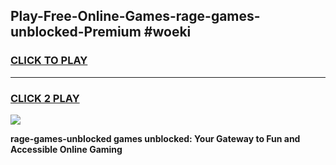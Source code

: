 
## Play-Free-Online-Games-rage-games-unblocked-Premium #woeki
<h3>
<a href="https://premium.freeplayer.one?title=rage-games-unblocked&ref=8M">CLICK TO PLAY</a></h3>
<hr>

<h3>
<a href="https://premium.freeplayer.one?title=rage-games-unblocked&ref=8M">CLICK 2 PLAY</a>
  
</h3>

<a href="https://premium.freeplayer.one?title=rage-games-unblocked&ref=8M"><img src="https://clearcache.store/games.png"></a>


**rage-games-unblocked games unblocked: Your Gateway to Fun and Accessible Online Gaming**
